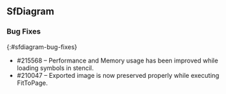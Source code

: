 ## SfDiagram

### Bug Fixes
{:#sfdiagram-bug-fixes}
* \#215568 – Performance and Memory usage has been improved while loading symbols in stencil.
* \#210047 – Exported image is now preserved properly while executing FitToPage.


 